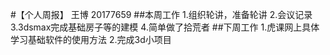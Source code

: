 #【个人周报】  王博 20177659
##本周工作
1.组织轮讲，准备轮讲
2.会议记录
3.3dsmax完成基础房子等的建模
4.简单做了拾荒者
##下周工作
1.虎课网上具体学习基础软件的使用方法
2.完成3d小项目
